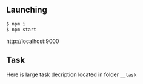 ## Launching

```sh
$ npm i
$ npm start
```

http://localhost:9000


## Task

Here is large task decription located in folder `__task`